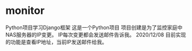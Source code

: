 # monitor

Python项目学习Django框架 这是一个Python项目 项目创建是为了监控家庭中NAS服务器的IP变更。 IP每次变更都会发送邮件告诉我。 2020/12/08 目前实现的功能是查看IP地址，当前IP发送邮件给我。

